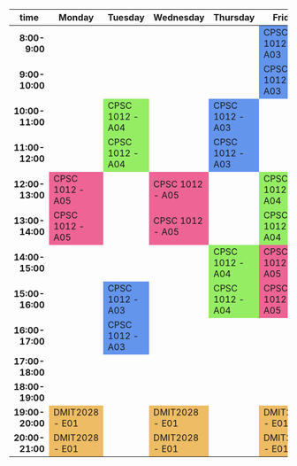 
 <table>
  <thead>
    <tr>
      <th>time</th>
      <th>Monday</th>
      <th>Tuesday</th>
      <th>Wednesday</th>
      <th>Thursday</th>
      <th>Friday</th>
    </tr>
  </thead>
  <tbody>
    <tr>
     <td align = right><strong>8:00-9:00</strong></td>
      <td> </td>
      <td> </td>
      <td> </td>
      <td> </td>
      <td style="background-color:#6495ed">CPSC 1012 - A03</td> 
    </tr>
    <tr>
     <td align = right><strong>9:00-10:00</strong></td>
      <td> </td>
      <td> </td>
      <td> </td>
      <td> </td>
      <td style="background-color:#6495ed">CPSC 1012 - A03</td> 
    </tr>
    <tr>
     <td align = right><strong>10:00-11:00</strong></td>
      <td> </td>
      <td style="background-color:#95ed64">CPSC 1012 - A04</td>
      <td> </td>
      <td style="background-color:#6495ed">CPSC 1012 - A03</td> 
      <td> </td>
    </tr>
    <tr>
     <td align = right><strong>11:00-12:00</strong></td>
      <td> </td>
      <td style="background-color:#95ed64">CPSC 1012 - A04</td>
      <td> </td>
      <td style="background-color:#6495ed">CPSC 1012 - A03</td> 
      <td> </td>
    </tr>
    <tr>
     <td align = right><strong>12:00-13:00</strong></td>
      <td style="background-color:#ed6495">CPSC 1012 - A05</td>
      <td> </td>
      <td style="background-color:#ed6495">CPSC 1012 - A05</td>
      <td> </td>
      <td style="background-color:#95ed64">CPSC 1012 - A04</td>
    </tr>
    <tr>
     <td align = right><strong>13:00-14:00</strong></td>
      <td style="background-color:#ed6495">CPSC 1012 - A05</td>
      <td> </td>
      <td style="background-color:#ed6495">CPSC 1012 - A05</td>
      <td> </td>
      <td style="background-color:#95ed64">CPSC 1012 - A04</td>
    </tr>
    <tr>
     <td align = right><strong>14:00-15:00</strong></td>
      <td> </td>
      <td> </td>
      <td> </td>
      <td style="background-color:#95ed64">CPSC 1012 - A04</td>
      <td style="background-color:#ed6495">CPSC 1012 - A05</td>
    </tr>
    <tr>
     <td align = right><strong>15:00-16:00</strong></td>
      <td> </td>
      <td style="background-color:#6495ed">CPSC 1012 - A03</td> 
      <td> </td>
      <td style="background-color:#95ed64">CPSC 1012 - A04</td>
      <td style="background-color:#ed6495">CPSC 1012 - A05</td>
    </tr>
    <tr>
     <td align = right><strong>16:00-17:00</strong></td>
      <td> </td>
      <td style="background-color:#6495ed">CPSC 1012 - A03</td> 
      <td> </td>
      <td> </td>
      <td> </td>
    </tr>
    <tr>
     <td align = right><strong>17:00-18:00</strong></td>
      <td> </td>
      <td> </td>
      <td> </td>
      <td> </td>
      <td> </td>
    </tr>
    <tr>
     <td align = right><strong>18:00-19:00</strong></td>
      <td> </td>
      <td> </td>
      <td> </td>
      <td> </td>
      <td> </td>
    </tr>
    <tr>
     <td align = right><strong>19:00-20:00</strong></td>
      <td style="background-color:#edbc64">DMIT2028 - E01</td>
      <td> </td>
      <td style="background-color:#edbc64">DMIT2028 - E01</td>
      <td> </td>
      <td style="background-color:#edbc64">DMIT2028 - E01</td>
    </tr>
    <tr>
     <td align = right><strong>20:00-21:00</strong></td>
      <td style="background-color:#edbc64">DMIT2028 - E01</td>
      <td> </td>
      <td style="background-color:#edbc64">DMIT2028 - E01</td>
      <td> </td>
      <td style="background-color:#edbc64">DMIT2028 - E01</td>
    </tr>
  </tbody>
</table>
